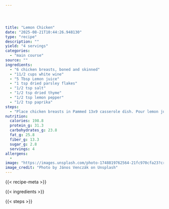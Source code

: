 ```yaml
---




title: "Lemon Chicken"
date: "2025-08-21T10:44:26.948130"
type: "recipe"
description: ""
yield: "4 servings"
categories:
  - "main course"
source: ""
ingredients:
  - "6 chicken breasts, boned and skinned"
  - "11/2 cups white wine"
  - "5 Tbsp Lemon juice"
  - "1 tsp dried parsley flakes"
  - "1/2 tsp salt"
  - "1/2 tsp dried thyme"
  - "1/2 tsp lemon pepper"
  - "1/2 tsp paprika"
steps:
  - "Place chicken breasts in Pammed 13x9 casserole dish. Pour lemon juice and wine over chicken. Sprinkle with herbs, salt, pepper, and paprika."
nutrition:
  calories: 198.8
  protein_g: 31.3
  carbohydrates_g: 23.8
  fat_g: 25.8
  fiber_g: 13.3
  sugar_g: 2.8
  servings: 4
allergens:
  -
image: "https://images.unsplash.com/photo-1748819762564-21fc970cfa23?crop=entropy&cs=tinysrgb&fit=max&fm=jpg&ixid=M3w3OTQ5MzV8MHwxfHNlYXJjaHwxfHxsZW1vbiUyMGNoaWNrZW4lMjBmb29kJTIwbWFpbiUyMGNvdXJzZXxlbnwxfDB8fHwxNzU1Nzk1ODc2fDA&ixlib=rb-4.1.0&q=80&w=1080"
image_credit: "Photo by János Venczák on Unsplash"
---
```


{{< recipe-meta >}}

{{< ingredients >}}

{{< steps >}}
